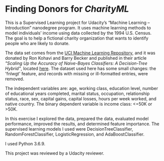# Finding Donors for _CharityML_
This is a Supervised Learning project for Udacity’s “Machine Learning – Introduction” nanodegree program. It uses machine learning methods to model individuals’ income using data collected by the 1994 U.S. Census. The goal is to help a fictional charity organization that wants to identify people who are likely to donate.

The data set comes from the [UCI Machine Learning Repository](https://archive.ics.uci.edu/ml/datasets/Census+Income), and it was donated by Ron Kohavi and Barry Becker and published in their article _"Scaling Up the Accuracy of Naive-Bayes Classifiers: A Decision-Tree Hybrid"_, located [here]( https://www.aaai.org/Papers/KDD/1996/KDD96-033.pdf). The dataset used here has some small changes: the 'fnlwgt' feature, and records with missing or ill-formatted entries, were removed.

The independent variables are: age, working class, education level, number of educational years completed, marital status, occupation, relationship status, race, sex, capital gains, capital losses, hours per week worked, and native country. The binary dependent variable is income class: <=50K or >50K.

In this exercise I explored the data, prepared the data, evaluated model performance, improved the results, and determined feature importance. The supervised learning models I used were DecisionTreeClassifier, RandomForestClassifier, LogisticRegression, and AdaBoostClassifier.

I used Python 3.6.9.

This project was reviewed by a Udacity reviewer.
